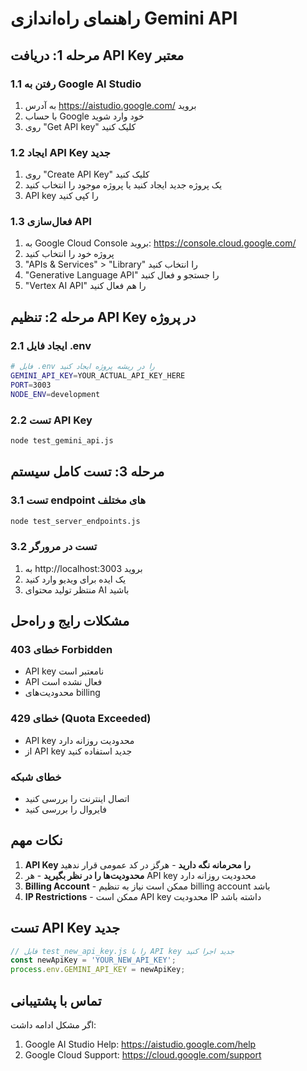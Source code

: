 # راهنمای راه‌اندازی Gemini API

## مرحله 1: دریافت API Key معتبر

### 1.1 رفتن به Google AI Studio
1. به آدرس https://aistudio.google.com/ بروید
2. با حساب Google خود وارد شوید
3. روی "Get API key" کلیک کنید

### 1.2 ایجاد API Key جدید
1. روی "Create API Key" کلیک کنید
2. یک پروژه جدید ایجاد کنید یا پروژه موجود را انتخاب کنید
3. API key را کپی کنید

### 1.3 فعال‌سازی API
1. به Google Cloud Console بروید: https://console.cloud.google.com/
2. پروژه خود را انتخاب کنید
3. "APIs & Services" > "Library" را انتخاب کنید
4. "Generative Language API" را جستجو و فعال کنید
5. "Vertex AI API" را هم فعال کنید

## مرحله 2: تنظیم API Key در پروژه

### 2.1 ایجاد فایل .env
```bash
# فایل .env را در ریشه پروژه ایجاد کنید
GEMINI_API_KEY=YOUR_ACTUAL_API_KEY_HERE
PORT=3003
NODE_ENV=development
```

### 2.2 تست API Key
```bash
node test_gemini_api.js
```

## مرحله 3: تست کامل سیستم

### 3.1 تست endpoint های مختلف
```bash
node test_server_endpoints.js
```

### 3.2 تست در مرورگر
1. به http://localhost:3003 بروید
2. یک ایده برای ویدیو وارد کنید
3. منتظر تولید محتوای AI باشید

## مشکلات رایج و راه‌حل

### خطای 403 Forbidden
- API key نامعتبر است
- API فعال نشده است
- محدودیت‌های billing

### خطای 429 (Quota Exceeded)
- API key محدودیت روزانه دارد
- از API key جدید استفاده کنید

### خطای شبکه
- اتصال اینترنت را بررسی کنید
- فایروال را بررسی کنید

## نکات مهم

1. **API Key را محرمانه نگه دارید** - هرگز در کد عمومی قرار ندهید
2. **محدودیت‌ها را در نظر بگیرید** - هر API key محدودیت روزانه دارد
3. **Billing Account** - ممکن است نیاز به تنظیم billing account باشد
4. **IP Restrictions** - ممکن است API key محدودیت IP داشته باشد

## تست API Key جدید

```javascript
// فایل test_new_api_key.js را با API key جدید اجرا کنید
const newApiKey = 'YOUR_NEW_API_KEY';
process.env.GEMINI_API_KEY = newApiKey;
```

## تماس با پشتیبانی

اگر مشکل ادامه داشت:
1. Google AI Studio Help: https://aistudio.google.com/help
2. Google Cloud Support: https://cloud.google.com/support
